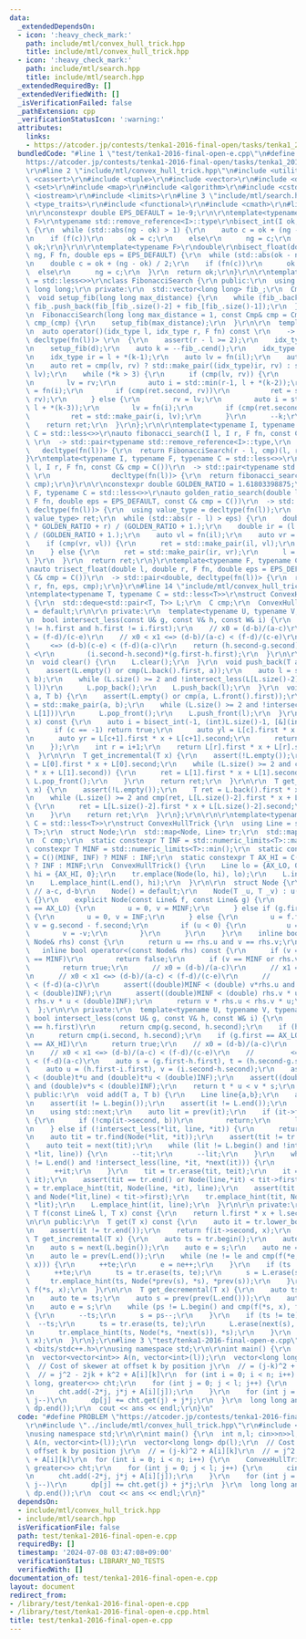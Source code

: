```yaml
---
data:
  _extendedDependsOn:
  - icon: ':heavy_check_mark:'
    path: include/mtl/convex_hull_trick.hpp
    title: include/mtl/convex_hull_trick.hpp
  - icon: ':heavy_check_mark:'
    path: include/mtl/search.hpp
    title: include/mtl/search.hpp
  _extendedRequiredBy: []
  _extendedVerifiedWith: []
  _isVerificationFailed: false
  _pathExtension: cpp
  _verificationStatusIcon: ':warning:'
  attributes:
    links:
    - https://atcoder.jp/contests/tenka1-2016-final-open/tasks/tenka1_2016_final_e
  bundledCode: "#line 1 \"test/tenka1-2016-final-open-e.cpp\"\n#define PROBLEM \"\
    https://atcoder.jp/contests/tenka1-2016-final-open/tasks/tenka1_2016_final_e\"\
    \r\n#line 2 \"include/mtl/convex_hull_trick.hpp\"\n#include <utility>\r\n#include\
    \ <cassert>\r\n#include <tuple>\r\n#include <vector>\r\n#include <deque>\r\n#include\
    \ <set>\r\n#include <map>\r\n#include <algorithm>\r\n#include <cstddef>\r\n#include\
    \ <iostream>\r\n#include <limits>\r\n#line 3 \"include/mtl/search.hpp\"\n#include\
    \ <type_traits>\r\n#include <functional>\r\n#include <cmath>\r\n#line 8 \"include/mtl/search.hpp\"\
    \n\r\nconstexpr double EPS_DEFAULT = 1e-9;\r\n\r\ntemplate<typename I, typename\
    \ F>\r\ntypename std::remove_reference<I>::type\r\nbisect_int(I ok, I ng, F f)\
    \ {\r\n  while (std::abs(ng - ok) > 1) {\r\n    auto c = ok + (ng - ok) / 2;\r\
    \n    if (f(c))\r\n      ok = c;\r\n    else\r\n      ng = c;\r\n  }\r\n  return\
    \ ok;\r\n}\r\n\r\ntemplate<typename F>\r\ndouble\r\nbisect_float(double ok, double\
    \ ng, F fn, double eps = EPS_DEFAULT) {\r\n  while (std::abs(ok - ng) > eps) {\r\
    \n    double c = ok + (ng - ok) / 2;\r\n    if (fn(c))\r\n      ok = c;\r\n  \
    \  else\r\n      ng = c;\r\n  }\r\n  return ok;\r\n}\r\n\r\ntemplate<class Cmp\
    \ = std::less<>>\r\nclass FibonacciSearch {\r\n public:\r\n  using idx_type =\
    \ long long;\r\n private:\r\n  std::vector<long long> fib_;\r\n  Cmp cmp_;\r\n\
    \  void setup_fib(long long max_distance) {\r\n    while (fib_.back() < max_distance)\
    \ fib_.push_back(fib_[fib_.size()-2] + fib_[fib_.size()-1]);\r\n  }\r\n public:\r\
    \n  FibonacciSearch(long long max_distance = 1, const Cmp& cmp = Cmp()) : fib_{1,1},\
    \ cmp_(cmp) {\r\n    setup_fib(max_distance);\r\n  }\r\n\r\n  template<class F>\r\
    \n  auto operator()(idx_type l, idx_type r, F fn) const \r\n    -> std::pair<idx_type,\
    \ decltype(fn(l))> \r\n  {\r\n    assert(r - l >= 2);\r\n    idx_type d = r-l;\r\
    \n    setup_fib(d);\r\n    auto k = --fib_.cend();\r\n    idx_type il = l + *(k-2);\r\
    \n    idx_type ir = l + *(k-1);\r\n    auto lv = fn(il);\r\n    auto rv = fn(ir);\r\
    \n    auto ret = cmp(lv, rv) ? std::make_pair((idx_type)ir, rv) : std::make_pair((idx_type)il,\
    \ lv);\r\n    while (*k > 3) {\r\n      if (cmp(lv, rv)) {\r\n        l += *(k-2);\r\
    \n        lv = rv;\r\n        auto i = std::min(r-1, l + *(k-2));\r\n        rv\
    \ = fn(i);\r\n        if (cmp(ret.second, rv))\r\n          ret = std::make_pair(i,\
    \ rv);\r\n      } else {\r\n        rv = lv;\r\n        auto i = std::min(r-1,\
    \ l + *(k-3));\r\n        lv = fn(i);\r\n        if (cmp(ret.second, lv))\r\n\
    \          ret = std::make_pair(i, lv);\r\n      }\r\n      --k;\r\n    }\r\n\
    \    return ret;\r\n  }\r\n};\r\n\r\ntemplate<typename I, typename F, typename\
    \ C = std::less<>>\r\nauto fibonacci_search(I l, I r, F fn, const C& cmp = C())\
    \ \r\n  -> std::pair<typename std::remove_reference<I>::type,\r\n            \
    \   decltype(fn(l))> {\r\n  return FibonacciSearch(r - l, cmp)(l, r, fn);\r\n\
    }\r\ntemplate<typename I, typename F, typename C = std::less<>>\r\nauto trisect_int(I\
    \ l, I r, F fn, const C& cmp = C())\r\n  -> std::pair<typename std::remove_reference<I>::type,\
    \ \r\n               decltype(fn(l))> {\r\n  return fibonacci_search(l, r, fn,\
    \ cmp);\r\n}\r\n\r\nconstexpr double GOLDEN_RATIO = 1.61803398875;\r\ntemplate<typename\
    \ F, typename C = std::less<>>\r\nauto golden_ratio_search(double l, double r,\
    \ F fn, double eps = EPS_DEFAULT, const C& cmp = C())\r\n  -> std::pair<double,\
    \ decltype(fn(l))> {\r\n  using value_type = decltype(fn(l));\r\n  std::pair<double,\
    \ value_type> ret;\r\n  while (std::abs(r - l) > eps) {\r\n    double il = (l\
    \ * GOLDEN_RATIO + r) / (GOLDEN_RATIO + 1.);\r\n    double ir = (l + r * GOLDEN_RATIO)\
    \ / (GOLDEN_RATIO + 1.);\r\n    auto vl = fn(il);\r\n    auto vr = fn(ir);\r\n\
    \    if (cmp(vr, vl)) {\r\n      ret = std::make_pair(il, vl);\r\n      r = ir;\r\
    \n    } else {\r\n      ret = std::make_pair(ir, vr);\r\n      l = il;\r\n   \
    \ }\r\n  }\r\n  return ret;\r\n}\r\ntemplate<typename F, typename C = std::less<>>\r\
    \nauto trisect_float(double l, double r, F fn, double eps = EPS_DEFAULT, const\
    \ C& cmp = C())\r\n  -> std::pair<double, decltype(fn(l))> {\r\n  return golden_ratio_search(l,\
    \ r, fn, eps, cmp);\r\n}\r\n#line 14 \"include/mtl/convex_hull_trick.hpp\"\n\r\
    \ntemplate<typename T, typename C = std::less<T>>\r\nstruct ConvexHullTrickDeque\
    \ {\r\n  std::deque<std::pair<T, T>> L;\r\n  C cmp;\r\n  ConvexHullTrickDeque()\
    \ = default;\r\n\r\n private:\r\n  template<typename U, typename V, typename W>\r\
    \n  bool intersect_less(const U& g, const V& h, const W& i) {\r\n    assert(g.first\
    \ != h.first and h.first != i.first);\r\n    // x0 = (d-b)/(a-c)\r\n    // x1\
    \ = (f-d)/(c-e)\r\n    // x0 < x1 <=> (d-b)/(a-c) < (f-d)/(c-e)\r\n    //    \
    \     <=> (d-b)(c-e) < (f-d)(a-c)\r\n    return (h.second-g.second)*(h.first-i.first)\
    \ <\r\n        (i.second-h.second)*(g.first-h.first);\r\n  }\r\n\r\n public:\r\
    \n  void clear() {\r\n    L.clear();\r\n  }\r\n  void push_back(T a, T b) {\r\n\
    \    assert(L.empty() or cmp(L.back().first, a));\r\n    auto l = std::make_pair(a,\
    \ b);\r\n    while (L.size() >= 2 and !intersect_less(L[L.size()-2], L[L.size()-1],\
    \ l))\r\n      L.pop_back();\r\n    L.push_back(l);\r\n  }\r\n  void push_front(T\
    \ a, T b) {\r\n    assert(L.empty() or cmp(a, L.front().first));\r\n    auto l\
    \ = std::make_pair(a, b);\r\n    while (L.size() >= 2 and !intersect_less(l, L[0],\
    \ L[1]))\r\n      L.pop_front();\r\n    L.push_front(l);\r\n  }\r\n\r\n  T get(T\
    \ x) const {\r\n    auto i = bisect_int(-1, (int)L.size()-1, [&](int c) {\r\n\
    \      if (c == -1) return true;\r\n      auto yl = L[c].first * x + L[c].second;\r\
    \n      auto yr = L[c+1].first * x + L[c+1].second;\r\n      return cmp(yl, yr);\r\
    \n    });\r\n    int r = i+1;\r\n    return L[r].first * x + L[r].second;\r\n\
    \  }\r\n\r\n  T get_incremental(T x) {\r\n    assert(!L.empty());\r\n    T ret\
    \ = L[0].first * x + L[0].second;\r\n    while (L.size() >= 2 and cmp(ret, L[1].first\
    \ * x + L[1].second)) {\r\n      ret = L[1].first * x + L[1].second;\r\n     \
    \ L.pop_front();\r\n    }\r\n    return ret;\r\n  }\r\n\r\n  T get_decremental(T\
    \ x) {\r\n    assert(!L.empty());\r\n    T ret = L.back().first * x + L.back().second;\r\
    \n    while (L.size() >= 2 and cmp(ret, L[L.size()-2].first * x + L[L.size()-2].second))\
    \ {\r\n      ret = L[L.size()-2].first * x + L[L.size()-2].second;\r\n      L.pop_back();\r\
    \n    }\r\n    return ret;\r\n  }\r\n};\r\n\r\n\r\ntemplate<typename T, typename\
    \ C = std::less<T>>\r\nstruct ConvexHullTrick {\r\n  using Line = std::pair<T,\
    \ T>;\r\n  struct Node;\r\n  std::map<Node, Line> tr;\r\n  std::map<T, T, C> L;\r\
    \n  C cmp;\r\n  static constexpr T INF = std::numeric_limits<T>::max();\r\n  static\
    \ constexpr T MINF = std::numeric_limits<T>::min();\r\n  static constexpr T AX_LO\
    \ = C()(MINF, INF) ? MINF : INF;\r\n  static constexpr T AX_HI = C()(MINF, INF)\
    \ ? INF : MINF;\r\n  ConvexHullTrick() {\r\n    Line lo = {AX_LO, 0};\r\n    Line\
    \ hi = {AX_HI, 0};\r\n    tr.emplace(Node(lo, hi), lo);\r\n    L.insert(lo);\r\
    \n    L.emplace_hint(L.end(), hi);\r\n  }\r\n\r\n  struct Node {\r\n    T u,v;\
    \ // a-c, d-b\r\n    Node() = default;\r\n    Node(T _u, T _v) : u(_u), v(_v)\
    \ {}\r\n    explicit Node(const Line& f, const Line& g) {\r\n      if (f.first\
    \ == AX_LO) {\r\n        u = 0, v = MINF;\r\n      } else if (g.first == AX_HI)\
    \ {\r\n        u = 0, v = INF;\r\n      } else {\r\n        u = f.first - g.first,\
    \ v = g.second - f.second;\r\n        if (u < 0) {\r\n          u = -u;\r\n  \
    \        v = -v;\r\n        }\r\n      }\r\n    }\r\n    inline bool operator==(const\
    \ Node& rhs) const {\r\n      return u == rhs.u and v == rhs.v;\r\n    }\r\n \
    \   inline bool operator<(const Node& rhs) const {\r\n      if (v == INF or rhs.v\
    \ == MINF)\r\n        return false;\r\n      if (v == MINF or rhs.v == INF)\r\n\
    \        return true;\r\n      // x0 = (d-b)/(a-c)\r\n      // x1 = (f-d)/(c-e)\r\
    \n      // x0 < x1 <=> (d-b)/(a-c) < (f-d)/(c-e)\r\n      //         <=> (d-b)(c-e)\
    \ < (f-d)(a-c)\r\n      assert((double)MINF < (double) v*rhs.u and (double) v*rhs.u\
    \ < (double)INF);\r\n      assert((double)MINF < (double) rhs.v * u and (double)\
    \ rhs.v * u < (double)INF);\r\n      return v * rhs.u < rhs.v * u;\r\n    }\r\n\
    \  };\r\n\r\n private:\r\n  template<typename U, typename V, typename W>\r\n \
    \ bool intersect_less(const U& g, const V& h, const W& i) {\r\n    if (g.first\
    \ == h.first)\r\n      return cmp(g.second, h.second);\r\n    if (h.first == i.first)\r\
    \n      return cmp(i.second, h.second);\r\n    if (g.first == AX_LO or i.first\
    \ == AX_HI)\r\n      return true;\r\n    // x0 = (d-b)/(a-c)\r\n    // x1 = (f-d)/(c-e)\r\
    \n    // x0 < x1 <=> (d-b)/(a-c) < (f-d)/(c-e)\r\n    //         <=> (d-b)(c-e)\
    \ < (f-d)(a-c)\r\n    auto s = (g.first-h.first), t = (h.second-g.second);\r\n\
    \    auto u = (h.first-i.first), v = (i.second-h.second);\r\n    assert((double)MINF\
    \ < (double)t*u and (double)t*u < (double)INF);\r\n    assert((double)MINF < (double)t*u\
    \ and (double)v*s < (double)INF);\r\n    return t * u < v * s;\r\n  }\r\n\r\n\
    \ public:\r\n  void add(T a, T b) {\r\n    Line line{a,b};\r\n    auto it = L.lower_bound(a);\r\
    \n    assert(it != L.begin());\r\n    assert(it != L.end());\r\n    using std::prev;\r\
    \n    using std::next;\r\n    auto lit = prev(it);\r\n    if (it->first == a)\
    \ {\r\n      if (!cmp(it->second, b))\r\n        return;\r\n      lit = it++;\r\
    \n    } else if (!intersect_less(*lit, line, *it)) {\r\n      return;\r\n    }\r\
    \n    auto tit = tr.find(Node(*lit, *it));\r\n    assert(tit != tr.end());\r\n\
    \    auto teit = next(tit);\r\n    while (lit != L.begin() and !intersect_less(*prev(lit),\
    \ *lit, line)) {\r\n      --tit;\r\n      --lit;\r\n    }\r\n    while (next(it)\
    \ != L.end() and !intersect_less(line, *it, *next(it))) {\r\n      ++teit;\r\n\
    \      ++it;\r\n    }\r\n    tit = tr.erase(tit, teit);\r\n    it = L.erase(next(lit),\
    \ it);\r\n    assert(tit == tr.end() or Node(line,*it) < tit->first);\r\n    tit\
    \ = tr.emplace_hint(tit, Node(line, *it), line);\r\n    assert(tit != tr.end()\
    \ and Node(*lit,line) < tit->first);\r\n    tr.emplace_hint(tit, Node(*lit, line),\
    \ *lit);\r\n    L.emplace_hint(it, line);\r\n  }\r\n\r\n private:\r\n  inline\
    \ T f(const Line& l, T x) const {\r\n    return l.first * x + l.second;\r\n  }\r\
    \n\r\n public:\r\n  T get(T x) const {\r\n    auto it = tr.lower_bound(Node(1,x));\r\
    \n    assert(it != tr.end());\r\n    return f(it->second, x);\r\n  }\r\n\r\n \
    \ T get_incremental(T x) {\r\n    auto ts = tr.begin();\r\n    auto te = ts;\r\
    \n    auto s = next(L.begin());\r\n    auto e = s;\r\n    auto ne = next(e);\r\
    \n    auto le = prev(L.end());\r\n    while (ne != le and cmp(f(*e, x), f(*ne,\
    \ x))) {\r\n      ++te;\r\n      e = ne++;\r\n    }\r\n    if (ts != te) {\r\n\
    \      ++te;\r\n      ts = tr.erase(ts, te);\r\n      s = L.erase(s, e);\r\n \
    \     tr.emplace_hint(ts, Node(*prev(s), *s), *prev(s));\r\n    }\r\n    return\
    \ f(*s, x);\r\n  }\r\n\r\n  T get_decremental(T x) {\r\n    auto ts = tr.end();\r\
    \n    auto te = ts;\r\n    auto s = prev(prev(L.end()));\r\n    auto ps = prev(s);\r\
    \n    auto e = s;\r\n    while (ps != L.begin() and cmp(f(*s, x), f(*ps, x)))\
    \ {\r\n      --ts;\r\n      s = ps--;\r\n    }\r\n    if (ts != te) {\r\n    \
    \  --ts;\r\n      ts = tr.erase(ts, te);\r\n      L.erase(next(s), next(e));\r\
    \n      tr.emplace_hint(ts, Node(*s, *next(s)), *s);\r\n    }\r\n    return f(*s,\
    \ x);\r\n  }\r\n};\r\n#line 3 \"test/tenka1-2016-final-open-e.cpp\"\n#include\
    \ <bits/stdc++.h>\r\nusing namespace std;\r\n\r\nint main() {\r\n  int n,l; cin>>n>>l;\r\
    \n  vector<vector<int>> A(n, vector<int>(l));\r\n  vector<long long> dp(l);\r\n\
    \  // Cost of skewer at offset k by position j\r\n  // = (j-k)^2 + A[i][k]\r\n\
    \  // = j^2 - 2jk + k^2 + A[i][k]\r\n  for (int i = 0; i < n; i++) {\r\n    ConvexHullTrick<long\
    \ long, greater<>> cht;\r\n    for (int j = 0; j < l; j++) {\r\n      cin>>A[i][j];\r\
    \n      cht.add(-2*j, j*j + A[i][j]);\r\n    }\r\n    for (int j = l-1; j >= 0;\
    \ j--)\r\n      dp[j] += cht.get(j) + j*j;\r\n  }\r\n  long long ans = *min_element(dp.begin(),\
    \ dp.end());\r\n  cout << ans << endl;\r\n}\n"
  code: "#define PROBLEM \"https://atcoder.jp/contests/tenka1-2016-final-open/tasks/tenka1_2016_final_e\"\
    \r\n#include \"../include/mtl/convex_hull_trick.hpp\"\r\n#include <bits/stdc++.h>\r\
    \nusing namespace std;\r\n\r\nint main() {\r\n  int n,l; cin>>n>>l;\r\n  vector<vector<int>>\
    \ A(n, vector<int>(l));\r\n  vector<long long> dp(l);\r\n  // Cost of skewer at\
    \ offset k by position j\r\n  // = (j-k)^2 + A[i][k]\r\n  // = j^2 - 2jk + k^2\
    \ + A[i][k]\r\n  for (int i = 0; i < n; i++) {\r\n    ConvexHullTrick<long long,\
    \ greater<>> cht;\r\n    for (int j = 0; j < l; j++) {\r\n      cin>>A[i][j];\r\
    \n      cht.add(-2*j, j*j + A[i][j]);\r\n    }\r\n    for (int j = l-1; j >= 0;\
    \ j--)\r\n      dp[j] += cht.get(j) + j*j;\r\n  }\r\n  long long ans = *min_element(dp.begin(),\
    \ dp.end());\r\n  cout << ans << endl;\r\n}"
  dependsOn:
  - include/mtl/convex_hull_trick.hpp
  - include/mtl/search.hpp
  isVerificationFile: false
  path: test/tenka1-2016-final-open-e.cpp
  requiredBy: []
  timestamp: '2024-07-08 03:47:08+09:00'
  verificationStatus: LIBRARY_NO_TESTS
  verifiedWith: []
documentation_of: test/tenka1-2016-final-open-e.cpp
layout: document
redirect_from:
- /library/test/tenka1-2016-final-open-e.cpp
- /library/test/tenka1-2016-final-open-e.cpp.html
title: test/tenka1-2016-final-open-e.cpp
---
```

